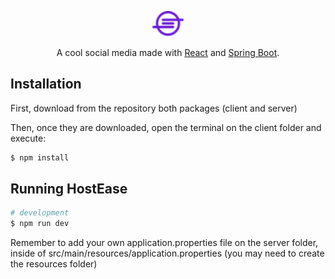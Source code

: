 <p align="center">
  <img src="client\src\assets\HostEase.png" width="50" alt="HostEase Logo" />
</p>

  <p align="center">A cool social media made with <a href="https://react.dev/" target="_blank">React</a> and <a href="https://spring.io/projects/spring-boot" target="_blank">Spring Boot</a>.</p>
    <p align="center">

## Installation

First, download from the repository both packages (client and server)

Then, once they are downloaded, open the terminal on the client folder and execute:

```bash
$ npm install
```

## Running HostEase

```bash
# development
$ npm run dev
```

Remember to add your own application.properties file on the server folder, inside of src/main/resources/application.properties (you may need to create the resources folder)